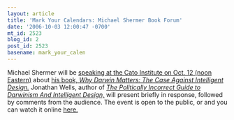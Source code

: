 ```yaml
---
layout: article
title: 'Mark Your Calendars: Michael Shermer Book Forum'
date: '2006-10-03 12:00:47 -0700'
mt_id: 2523
blog_id: 2
post_id: 2523
basename: mark_your_calen
---
```

Michael Shermer will be <a href="http://www.cato.org/event.php?eventid=3184">speaking at the Cato Institute on Oct. 12 (noon Eastern)</a> about <a href="http://www.amazon.com/Why-Darwin-Matters-Against-Intelligent/dp/0805081216/sr=8-1/qid=1159894828/ref=pd_bbs_1/002-1997438-5174414?ie=UTF8&s=books">his book, <em>Why Darwin Matters: The Case Against Intelligent Design.</em></a> Jonathan Wells, author of <em><a href="http://www.pandasthumb.org/archives/2006/08/the_politically.html">The Politically Incorrect Guide to Darwinism And Intelligent Design,</em></a> will present briefly in response, followed by comments from the audience. The event is open to the public, or and you can watch it online <a href="http://www.cato.org/event.php?eventid=3184">here.</a>
